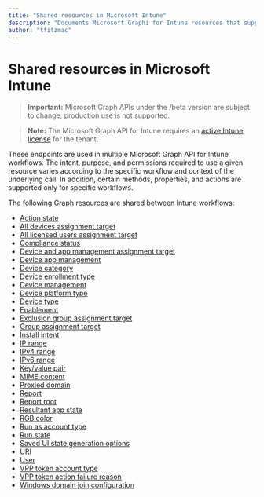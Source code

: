 ---title: "Shared resources in Microsoft Intune"description: "Documents Microsoft Graphi for Intune resources that support multiple workflows."author: "tfitzmac"---# Shared resources in Microsoft Intune> **Important:** Microsoft Graph APIs under the /beta version are subject to change; production use is not supported.> **Note:** The Microsoft Graph API for Intune requires an [active Intune license](https://go.microsoft.com/fwlink/?linkid=839381) for the tenant.These endpoints are used in multiple Microsoft Graph API for Intune workflows.  The intent, purpose, and permissions required to use a given resource varies according to the specific workflow and context of the underlying call.  In addition, certain methods, properties, and actions are supported only for specific workflows.The following Graph resources are shared between Intune workflows:- [Action state](intune-shared-actionstate.md)- [All devices assignment target](intune-shared-alldevicesassignmenttarget.md)- [All licensed users assignment target](intune-shared-alllicensedusersassignmenttarget.md)- [Compliance status](intune-shared-compliancestatus.md)- [Device and app management assignment target](intune-shared-deviceandappmanagementassignmenttarget.md)- [Device app management](intune-shared-deviceappmanagement.md)- [Device category](intune-shared-devicecategory.md)- [Device enrollment type](intune-shared-deviceenrollmenttype.md)- [Device management](intune-shared-devicemanagement.md)- [Device platform type](intune-shared-deviceplatformtype.md)- [Device type](intune-shared-devicetype.md)- [Enablement](intune-shared-enablement.md)- [Exclusion group assignment target](intune-shared-exclusiongroupassignmenttarget.md)- [Group assignment target](intune-shared-groupassignmenttarget.md)- [Install intent](intune-shared-installintent.md)- [IP range](intune-shared-iprange.md)- [IPv4 range](intune-shared-ipv4range.md)- [IPv6 range](intune-shared-ipv6range.md)- [Key/value pair](intune-shared-keyvaluepair.md)- [MIME content](intune-shared-mimecontent.md)- [Proxied domain](intune-shared-proxieddomain.md)- [Report](intune-shared-report.md)- [Report root](intune-shared-reportroot.md)- [Resultant app state](intune-shared-resultantappstate.md)- [RGB color](intune-shared-rgbcolor.md)- [Run as account type](intune-shared-runasaccounttype.md)- [Run state](intune-shared-runstate.md)- [Saved UI state generation options](intune-shared-saveduistategenerationoptions.md)- [URI](intune-shared-uri.md)- [User](intune-shared-user.md)- [VPP token account type](intune-shared-vpptokenaccounttype.md)- [VPP token action failure reason](intune-shared-vpptokenactionfailurereason.md)- [Windows domain join configuration](intune-shared-windowsdomainjoinconfiguration.md)
